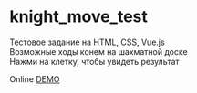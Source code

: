 # knight_move_test

Тестовое задание на HTML, CSS, Vue.js </br>
Возможные ходы конем на шахматной доске </br>
Нажми на клетку, чтобы увидеть результат

Online [DEMO](https://DmitriBelski.github.io/knight_move_test)

